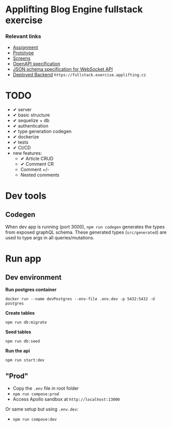 # Applifting Blog Engine fullstack exercise

### Relevant links

- [Assignment](https://github.com/Applifting/fullstack-exercise/blob/master/assignment.md)
- [Prototype](https://www.figma.com/proto/VagZOrr3TjTAxGCpCUTSrO/Applifting-%7C-Full-Stack-Cvi%C4%8Den%C3%AD?node-id=2%3A3&viewport=148%2C245%2C0.12103988230228424&scaling=min-zoom)
- [Screens](https://www.figma.com/file/VagZOrr3TjTAxGCpCUTSrO/Applifting-|-Full-Stack-Cvičení)
- [OpenAPI specification](https://github.com/Applifting/fullstack-exercise/blob/master/api.yml)
- [JSON schema specification for WebSocket API](https://github.com/Applifting/fullstack-exercise/blob/master/ws.json)
- [Deployed Backend](https://fullstack.exercise.applifting.cz) `https://fullstack.exercise.applifting.cz`

# TODO

- ✔ server
- ✔ basic structure
- ✔ sequelize + db
- ✔ authentication
- ✔ type generation codegen
- ✔ dockerize
- ✔ tests
- ✔ CI/CD
- new features:
  - ✔ Article CRUD
  - ✔ Comment CR
  - Comment +/-
  - Nested comments

# Dev tools

## Codegen

When dev app is running (port 3000), `npm run codegen` generates the types from exposed graphQL schema. 
These generated types (`src/generated`) are used to type args in all queries/mutations. 

# Run app

## Dev environment

**Run postgres container**

`docker run --name devPostgres --env-file .env.dev -p 5432:5432 -d postgres`

**Create tables**

`npm run db:migrate`

**Seed tables**

`npm run db:seed`

**Run the api**

`npm run start:dev`

## "Prod"

- Copy the `.env` file in root folder
- `npm run compose:prod`
- Access Apollo sandbox at `http://localhost:13000`

Or same setup but using `.env.dev`:
- `npm run compose:dev`